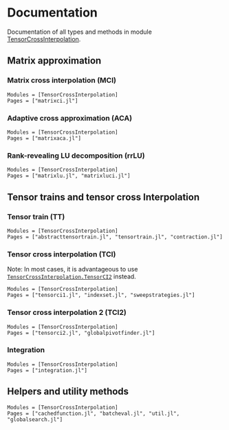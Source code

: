 # Documentation

Documentation of all types and methods in module [TensorCrossInterpolation](https://github.com/tensor4all/TensorCrossInterpolation.jl).

## Matrix approximation


### Matrix cross interpolation (MCI)
```@autodocs
Modules = [TensorCrossInterpolation]
Pages = ["matrixci.jl"]
```

### Adaptive cross approximation (ACA)
```@autodocs
Modules = [TensorCrossInterpolation]
Pages = ["matrixaca.jl"]
```

### Rank-revealing LU decomposition (rrLU)
```@autodocs
Modules = [TensorCrossInterpolation]
Pages = ["matrixlu.jl", "matrixluci.jl"]
```

## Tensor trains and tensor cross Interpolation

### Tensor train (TT)
```@autodocs
Modules = [TensorCrossInterpolation]
Pages = ["abstracttensortrain.jl", "tensortrain.jl", "contraction.jl"]
```

### Tensor cross interpolation (TCI)
Note: In most cases, it is advantageous to use [`TensorCrossInterpolation.TensorCI2`](@ref) instead.
```@autodocs
Modules = [TensorCrossInterpolation]
Pages = ["tensorci1.jl", "indexset.jl", "sweepstrategies.jl"]
```

### Tensor cross interpolation 2 (TCI2)
```@autodocs
Modules = [TensorCrossInterpolation]
Pages = ["tensorci2.jl", "globalpivotfinder.jl"]
```

### Integration
```@autodocs
Modules = [TensorCrossInterpolation]
Pages = ["integration.jl"]
```

## Helpers and utility methods
```@autodocs
Modules = [TensorCrossInterpolation]
Pages = ["cachedfunction.jl", "batcheval.jl", "util.jl", "globalsearch.jl"]
```

